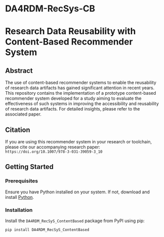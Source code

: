 # DA4RDM-RecSys-CB
# Research Data Reusability with Content-Based Recommender System

## Abstract

The use of content-based recommender systems to enable the reusability of research data artifacts has gained significant attention in recent years. This repository contains the implementation of a prototype content-based recommender system developed for a study aiming to evaluate the effectiveness of such systems in improving the accessibility and reusability of research data artifacts. For detailed insights, please refer to the associated paper.

## Citation

If you are using this recommender system in your research or toolchain, please cite our accompanying research paper: `https://doi.org/10.1007/978-3-031-39059-3_10`

## Getting Started

### Prerequisites

Ensure you have Python installed on your system. If not, download and install [Python](https://www.python.org/).

### Installation

Install the `DA4RDM_RecSyS_ContentBased` package from PyPI using pip:

```bash
pip install DA4RDM_RecSyS_ContentBased
```